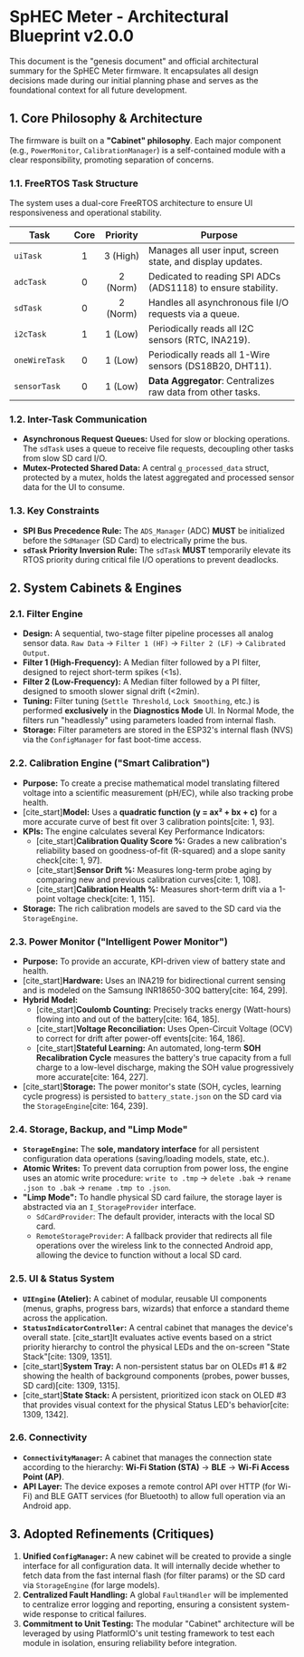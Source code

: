 # SpHEC Meter - Architectural Blueprint v2.0.0

This document is the "genesis document" and official architectural summary for the SpHEC Meter firmware. It encapsulates all design decisions made during our initial planning phase and serves as the foundational context for all future development.

## 1. Core Philosophy & Architecture

The firmware is built on a **"Cabinet" philosophy**. Each major component (e.g., `PowerMonitor`, `CalibrationManager`) is a self-contained module with a clear responsibility, promoting separation of concerns.

### 1.1. FreeRTOS Task Structure

The system uses a dual-core FreeRTOS architecture to ensure UI responsiveness and operational stability.

| Task          | Core | Priority | Purpose                                                      |
|---------------|:----:|:--------:|--------------------------------------------------------------|
| `uiTask`      | 1    | 3 (High) | Manages all user input, screen state, and display updates.   |
| `adcTask`     | 0    | 2 (Norm) | Dedicated to reading SPI ADCs (ADS1118) to ensure stability. |
| `sdTask`      | 0    | 2 (Norm) | Handles all asynchronous file I/O requests via a queue.      |
| `i2cTask`     | 1    | 1 (Low)  | Periodically reads all I2C sensors (RTC, INA219).            |
| `oneWireTask` | 0    | 1 (Low)  | Periodically reads all 1-Wire sensors (DS18B20, DHT11).      |
| `sensorTask`  | 0    | 1 (Low)  | **Data Aggregator**: Centralizes raw data from other tasks.    |

### 1.2. Inter-Task Communication

* **Asynchronous Request Queues:** Used for slow or blocking operations. The `sdTask` uses a queue to receive file requests, decoupling other tasks from slow SD card I/O.
* **Mutex-Protected Shared Data:** A central `g_processed_data` struct, protected by a mutex, holds the latest aggregated and processed sensor data for the UI to consume.

### 1.3. Key Constraints

* **SPI Bus Precedence Rule:** The `ADS_Manager` (ADC) **MUST** be initialized before the `SdManager` (SD Card) to electrically prime the bus.
* **`sdTask` Priority Inversion Rule:** The `sdTask` **MUST** temporarily elevate its RTOS priority during critical file I/O operations to prevent deadlocks.

## 2. System Cabinets & Engines

### 2.1. Filter Engine

* **Design:** A sequential, two-stage filter pipeline processes all analog sensor data. `Raw Data` -> `Filter 1 (HF)` -> `Filter 2 (LF)` -> `Calibrated Output`.
* **Filter 1 (High-Frequency):** A Median filter followed by a PI filter, designed to reject short-term spikes (<1s).
* **Filter 2 (Low-Frequency):** A Median filter followed by a PI filter, designed to smooth slower signal drift (<2min).
* **Tuning:** Filter tuning (`Settle Threshold`, `Lock Smoothing`, etc.) is performed **exclusively** in the **Diagnostics Mode** UI. In Normal Mode, the filters run "headlessly" using parameters loaded from internal flash.
* **Storage:** Filter parameters are stored in the ESP32's internal flash (NVS) via the `ConfigManager` for fast boot-time access.

### 2.2. Calibration Engine ("Smart Calibration")

* **Purpose:** To create a precise mathematical model translating filtered voltage into a scientific measurement (pH/EC), while also tracking probe health.
* [cite_start]**Model:** Uses a **quadratic function (y = ax² + bx + c)** for a more accurate curve of best fit over 3 calibration points[cite: 1, 93].
* **KPIs:** The engine calculates several Key Performance Indicators:
    * [cite_start]**Calibration Quality Score %:** Grades a new calibration's reliability based on goodness-of-fit (R-squared) and a slope sanity check[cite: 1, 97].
    * [cite_start]**Sensor Drift %:** Measures long-term probe aging by comparing new and previous calibration curves[cite: 1, 108].
    * [cite_start]**Calibration Health %:** Measures short-term drift via a 1-point voltage check[cite: 1, 115].
* **Storage:** The rich calibration models are saved to the SD card via the `StorageEngine`.

### 2.3. Power Monitor ("Intelligent Power Monitor")

* **Purpose:** To provide an accurate, KPI-driven view of battery state and health.
* [cite_start]**Hardware:** Uses an INA219 for bidirectional current sensing and is modeled on the Samsung INR18650-30Q battery[cite: 164, 299].
* **Hybrid Model:**
    * [cite_start]**Coulomb Counting:** Precisely tracks energy (Watt-hours) flowing into and out of the battery[cite: 164, 185].
    * [cite_start]**Voltage Reconciliation:** Uses Open-Circuit Voltage (OCV) to correct for drift after power-off events[cite: 164, 186].
    * [cite_start]**Stateful Learning:** An automated, long-term **SOH Recalibration Cycle** measures the battery's true capacity from a full charge to a low-level discharge, making the SOH value progressively more accurate[cite: 164, 227].
* [cite_start]**Storage:** The power monitor's state (SOH, cycles, learning cycle progress) is persisted to `battery_state.json` on the SD card via the `StorageEngine`[cite: 164, 239].

### 2.4. Storage, Backup, and "Limp Mode"

* **`StorageEngine`:** The **sole, mandatory interface** for all persistent configuration data operations (saving/loading models, state, etc.).
* **Atomic Writes:** To prevent data corruption from power loss, the engine uses an atomic write procedure: `write to .tmp` -> `delete .bak` -> `rename .json to .bak` -> `rename .tmp to .json`.
* **"Limp Mode":** To handle physical SD card failure, the storage layer is abstracted via an `I_StorageProvider` interface.
    * `SdCardProvider`: The default provider, interacts with the local SD card.
    * `RemoteStorageProvider`: A fallback provider that redirects all file operations over the wireless link to the connected Android app, allowing the device to function without a local SD card.

### 2.5. UI & Status System

* **`UIEngine` (Atelier):** A cabinet of modular, reusable UI components (menus, graphs, progress bars, wizards) that enforce a standard theme across the application.
* **`StatusIndicatorController`:** A central cabinet that manages the device's overall state. [cite_start]It evaluates active events based on a strict priority hierarchy to control the physical LEDs and the on-screen "State Stack"[cite: 1309, 1351].
* [cite_start]**System Tray:** A non-persistent status bar on OLEDs #1 & #2 showing the health of background components (probes, power busses, SD card)[cite: 1309, 1315].
* [cite_start]**State Stack:** A persistent, prioritized icon stack on OLED #3 that provides visual context for the physical Status LED's behavior[cite: 1309, 1342].

### 2.6. Connectivity

* **`ConnectivityManager`:** A cabinet that manages the connection state according to the hierarchy: **Wi-Fi Station (STA)** -> **BLE** -> **Wi-Fi Access Point (AP)**.
* **API Layer:** The device exposes a remote control API over HTTP (for Wi-Fi) and BLE GATT services (for Bluetooth) to allow full operation via an Android app.

## 3. Adopted Refinements (Critiques)

1.  **Unified `ConfigManager`:** A new cabinet will be created to provide a single interface for all configuration data. It will internally decide whether to fetch data from the fast internal flash (for filter params) or the SD card via `StorageEngine` (for large models).
2.  **Centralized Fault Handling:** A global `FaultHandler` will be implemented to centralize error logging and reporting, ensuring a consistent system-wide response to critical failures.
3.  **Commitment to Unit Testing:** The modular "Cabinet" architecture will be leveraged by using PlatformIO's unit testing framework to test each module in isolation, ensuring reliability before integration.